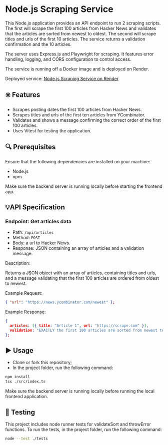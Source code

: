 # Node.js Scraping Service

This Node.js application provides an API endpoint to run 2 scraping scripts. The first will scrape the first 100 articles from Hacker News and validates that the articles are sorted from newest to oldest. The second will scrape titles and urls of the first 10 articles. The service returns a validation confirmation and the 10 articles.

The server uses Express.js and Playwright for scraping. It features error handling, logging, and CORS configuration to control access.

The service is running off a Docker image and is deployed on Render.

Deployed service: [Node.js Scraping Service on Render](https://playwright-app.onrender.com)

## ❇️ Features

- Scrapes posting dates the first 100 articles from Hacker News.
- Scrapes titles and urls of the first ten articles from YCombinator.
- Validates and shows a message confirming the correct order of the first 100 articles.
- Uses Vitest for testing the application.

## 🔍 Prerequisites

Ensure that the following dependencies are installed on your machine:

- Node.js
- npm

Make sure the backend server is running locally before starting the frontend app.

## 💡API Specification

### Endpoint: Get articles data

- Path: `/api/articles`
- Method: `POST`
- Body: a url to Hacker News.
- Response: JSON containing an array of articles and a validation message.

Description:

Returns a JSON object with an array of articles, containing titles and urls, and a message validating that the first 100 articles are ordered from oldest to newest.

Example Request:

```json
{ "url": "https://news.ycombinator.com/newest" };
```

Example Response:

```json
{
  articles: [{ title: "Article 1", url: "https://scrape.com" }],
  validation: "EXACTLY the first 100 articles are sorted from newest to oldest",
};
```

## ▶️ Usage

- Clone or fork this repository;
- In the project folder, run the following command:

```bash
npm install
tsx ./src/index.ts
```

Make sure the backend server is running locally before running the local frontend application.

## 🚀 Testing

This project includes node runner tests for validateSort and throwError functions.
To run the tests, in the project folder, run the following command:

```bash
node --test ./tests
```
